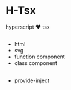 # H-Tsx

hyperscript ❤️ tsx

##

- html
- svg
- function component
- class component

##

- provide-inject
